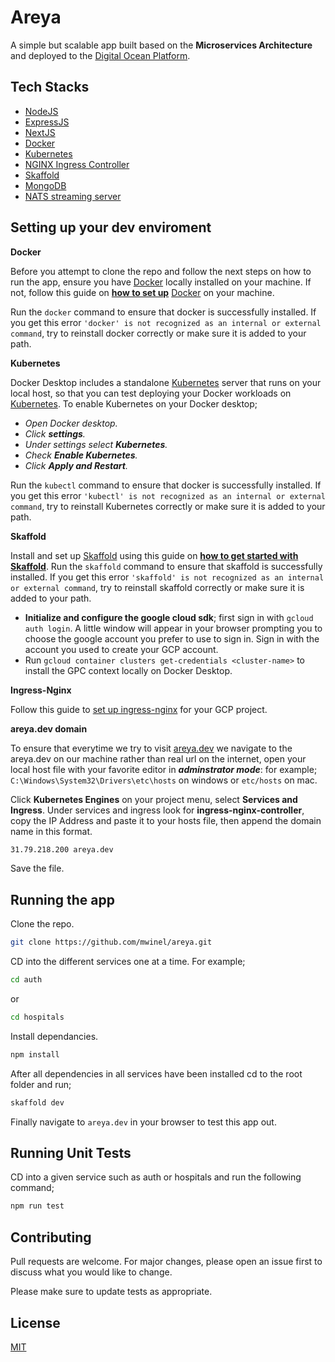 # Areya

A simple but scalable app built based on the **Microservices Architecture** and deployed to the [Digital Ocean Platform](https://digitalocean.com/).

## Tech Stacks

- [NodeJS](https://nodejs.org/en/)
- [ExpressJS](https://expressjs.com/)
- [NextJS](https://nextjs.org/)
- [Docker](https://www.docker.com/)
- [Kubernetes](https://kubernetes.io/)
- [NGINX Ingress Controller](https://kubernetes.github.io/ingress-nginx/)
- [Skaffold](https://skaffold.dev/)
- [MongoDB](https://www.mongodb.com/)
- [NATS streaming server](https://docs.nats.io/nats-streaming-concepts/intro)

## Setting up your dev enviroment

**Docker**

Before you attempt to clone the repo and follow the next steps on how to run the app, ensure you have [Docker](https://www.docker.com/) locally installed on your machine. If not, follow this guide on **[how to set up](https://www.docker.com/get-started)** [Docker](https://www.docker.com/) on your machine.

Run the ` docker ` command to ensure that docker is successfully installed. If you get this error ` 'docker' is not recognized as an internal or external command `, try to reinstall docker correctly or make sure it is added to your path. 

**Kubernetes**

Docker Desktop includes a standalone [Kubernetes](https://kubernetes.io/) server that runs on your local host, so that you can test deploying your Docker workloads on [Kubernetes](https://kubernetes.io/). To enable Kubernetes on your Docker desktop;

- *Open Docker desktop.*
- *Click **settings**.*
- *Under settings select **Kubernetes**.*
- *Check **Enable Kubernetes**.*
- *Click **Apply and Restart**.*

Run the ` kubectl ` command to ensure that docker is successfully installed. If you get this error ` 'kubectl' is not recognized as an internal or external command `, try to reinstall Kubernetes correctly or make sure it is added to your path.

**Skaffold**

Install and set up [Skaffold](https://skaffold.dev/) using this guide on **[how to get started with Skaffold](https://skaffold.dev/docs/quickstart/)**. Run the ` skaffold ` command to ensure that skaffold is successfully installed. If you get this error ` 'skaffold' is not recognized as an internal or external command `, try to reinstall skaffold correctly or make sure it is added to your path.

- **Initialize and configure the google cloud sdk**; first sign in with ` gcloud auth login `. A little window will appear in your browser prompting you to choose the google account you prefer to use to sign in. Sign in with the account you used to create your GCP account.
- Run ` gcloud container clusters get-credentials <cluster-name> ` to install the GPC context locally on Docker Desktop.

**Ingress-Nginx**

Follow this guide to [set up ingress-nginx](https://kubernetes.github.io/ingress-nginx/deploy/#gce-gke) for your GCP project.

**areya.dev domain**

To ensure that everytime we try to visit [areya.dev]() we navigate to the areya.dev on our machine rather than real url on the internet, open your local host file with your favorite editor in ***adminstrator mode***: for example; ` C:\Windows\System32\Drivers\etc\hosts ` on windows or ` etc/hosts ` on mac.

Click **Kubernetes Engines** on your project menu, select **Services and Ingress**. Under services and ingress look for **ingress-nginx-controller**, copy the IP Address and paste it to your hosts file, then append the domain name in this format.

```bash
31.79.218.200 areya.dev
```
Save the file.

## Running the app

Clone the repo.
```bash
git clone https://github.com/mwinel/areya.git
```

CD into the different services one at a time. For example;
```bash
cd auth
```
or 
```bash
cd hospitals
```

Install dependancies.
```bash
npm install
```

After all dependencies in all services have been installed cd to the root folder and run;
```bash
skaffold dev
```

Finally navigate to ` areya.dev ` in your browser to test this app out.

## Running Unit Tests

CD into a given service such as auth or hospitals and run the following command;
```bash
npm run test
```

## Contributing
Pull requests are welcome. For major changes, please open an issue first to discuss what you would like to change.

Please make sure to update tests as appropriate.

## License
[MIT](https://choosealicense.com/licenses/mit/)